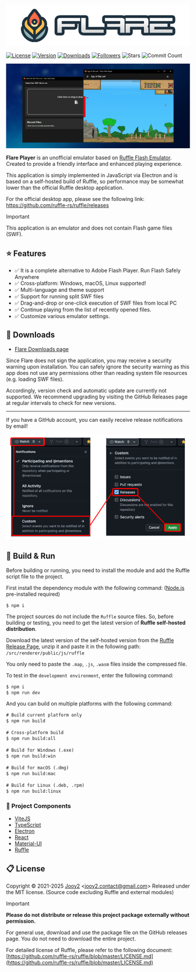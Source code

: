 ![app-logo](src/renderer/public/images/app-logo.webp)

[![License](https://img.shields.io/badge/license-MIT-blue.svg)](https://github.com/jooy2/flare/blob/main/LICENSE) [![Version](https://img.shields.io/github/package-json/v/jooy2/flare)](https://github.com/jooy2/flare/tags) [![Downloads](https://img.shields.io/github/downloads/jooy2/flaru/total)](https://github.com/jooy2/flaru/releases) [![Followers](https://img.shields.io/github/followers/jooy2?style=social)](https://github.com/jooy2) ![Stars](https://img.shields.io/github/stars/jooy2/flaru?style=social) ![Commit Count](https://img.shields.io/github/commit-activity/y/jooy2/flaru)

![Logo Image](.github/resources/readme-screenshot.webp)

**Flare Player** is an unofficial emulator based on [Ruffle Flash Emulator](https://ruffle.rs). Created to provide a friendly interface and enhanced playing experience.

This application is simply implemented in JavaScript via Electron and is based on a self-hosted build of Ruffle, so performance may be somewhat lower than the official Ruffle desktop application.

For the official desktop app, please see the following link: https://github.com/ruffle-rs/ruffle/releases

> [!IMPORTANT]
>
> This application is an emulator and does not contain Flash game files (SWF).

## ⭐ Features

- ✅ It is a complete alternative to Adobe Flash Player. Run Flash Safely Anywhere
- ✅ Cross-platform: Windows, macOS, Linux supported!
- ✅ Multi-language and theme support
- ✅ Support for running split SWF files
- ✅ Drag-and-drop or one-click execution of SWF files from local PC
- ✅ Continue playing from the list of recently opened files.
- ✅ Customize various emulator settings.

## 💾 Downloads

- [Flare Downloads page](https://github.com/jooy2/flare/releases)

Since Flare does not sign the application, you may receive a security warning upon installation. You can safely ignore the security warning as this app does not use any permissions other than reading system file resources (e.g. loading SWF files).

Accordingly, version check and automatic update are currently not supported. We recommend upgrading by visiting the GitHub Releases page at regular intervals to check for new versions.

---

If you have a GitHub account, you can easily receive release notifications by email!

![Subscription](.github/resources/how-to-watch-releases.webp)

## 🔨 Build & Run

Before building or running, you need to install the module and add the Ruffle script file to the project.

First install the dependency module with the following command: ([Node.js](https://nodejs.org) pre-installed required)

```shell
$ npm i
```

The project sources do not include the `Ruffle` source files. So, before building or testing, you need to get the latest version of **Ruffle self-hosted distribution**.

Download the latest version of the self-hosted version from the [Ruffle Release Page](https://github.com/ruffle-rs/ruffle/releases), unzip it and paste it in the following path: `/src/renderer/public/js/ruffle`

You only need to paste the `.map`, `.js`, `.wasm` files inside the compressed file.

To test in the `development environment`, enter the following command:

```shell
$ npm i
$ npm run dev
```

And you can build on multiple platforms with the following command:

```shell
# Build current platform only
$ npm run build

# Cross-platform build
$ npm run build:all

# Build for Windows (.exe)
$ npm run build:win

# Build for macOS (.dmg)
$ npm run build:mac

# Build for Linux (.deb, .rpm)
$ npm run build:linux
```

### 🔧 Project Components

- [ViteJS](https://vitejs.dev)
- [TypeScript](https://typescriptlang.org)
- [Electron](https://electronjs.org)
- [React](https://reactjs.org)
- [Material-UI](https://mui.com)
- [Ruffle](https://ruffle.rs)

## 📋 License

Copyright © 2021-2025 [Jooy2](https://jooy2.com) <[jooy2.contact@gmail.com](mailto:jooy2.contact@gmail.com)> Released under the MIT license. (Source code excluding Ruffle and external modules)

> [!IMPORTANT]
>
> **Please do not distribute or release this project package externally without permission.**

For general use, download and use the package file on the GitHub releases page. You do not need to download the entire project.

For detailed license of Ruffle, please refer to the following document: [https://github.com/ruffle-rs/ruffle/blob/master/LICENSE.md](https://github.com/ruffle-rs/ruffle/blob/master/LICENSE.md)
